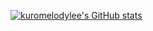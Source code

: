 [![kuromelodylee's GitHub stats](https://github-readme-stats.vercel.app/api?username=kuromelodylee)](https://github.com/kuromelodylee/kuromelodylee)
